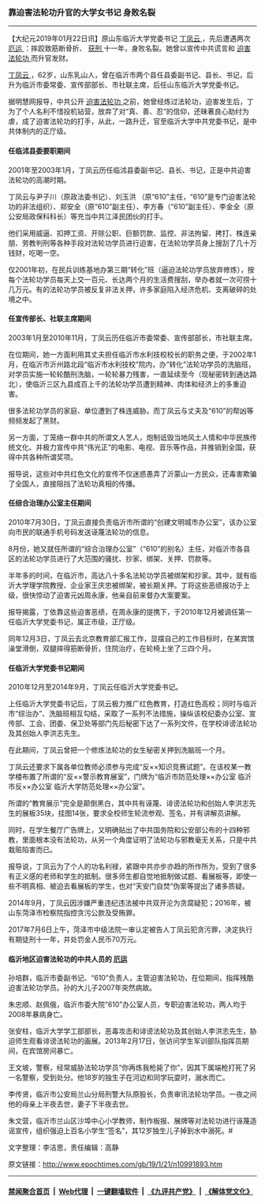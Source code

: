 ### 靠迫害法轮功升官的大学女书记 身败名裂
------------------------

<p>
 【大纪元2019年01月22日讯】原山东临沂大学党委书记
 <a href="http://www.epochtimes.com/gb/tag/%E4%B8%81%E5%87%A4%E4%BA%91.html">
  丁凤云
 </a>
 ，先后遭遇两次
 <a href="http://www.epochtimes.com/gb/tag/%E5%8E%84%E8%BF%90.html">
  厄运
 </a>
 ：摔跤致筋断骨折、
 <a href="http://www.epochtimes.com/gb/tag/%E8%8E%B7%E5%88%91.html">
  获刑
 </a>
 十一年，身败名裂。她曾以宣传中共谎言和
 <a href="http://www.epochtimes.com/gb/tag/%E8%BF%AB%E5%AE%B3%E6%B3%95%E8%BD%AE%E5%8A%9F.html">
  迫害法轮功
 </a>
 而升官发财。
</p>
<p>
 <a href="http://www.epochtimes.com/gb/tag/%E4%B8%81%E5%87%A4%E4%BA%91.html">
  丁凤云
 </a>
 ，62岁，山东乳山人，曾在临沂市两个县任县委副书记、县长、书记，后升为临沂市委常委、宣传部部长、市社联主席，后任山东临沂大学党委书记。
</p>
<p>
 据明慧网报导，中共公开
 <a href="http://www.epochtimes.com/gb/tag/%E8%BF%AB%E5%AE%B3%E6%B3%95%E8%BD%AE%E5%8A%9F.html">
  迫害法轮功
 </a>
 之前，她曾经炼过法轮功，迫害发生后，丁为了个人名利不惜投机钻营，放弃了对“真、善、忍”的信仰，还昧著良心助纣为虐，成了迫害法轮功的打手，从此，一路升迁，官至临沂大学中共党委书记，是中共体制内的正厅级。
</p>
<h4>
 任临沭县委要职期间
</h4>
<p>
 2001年至2003年1月，丁凤云历任临沭县委副书记、县长、书记，正是中共迫害法轮功的高潮时期。
</p>
<p>
 丁凤云与尹子川（原政法委书记）、刘玉洪 （原“610”主任，“610”是专门迫害法轮功的非法组织）、郑安全（原“610”副主任）、李方春（“610”副主任）、李金全（原公安局政保科科长）等充当中共江泽民团伙的打手。
</p>
<p>
 他们采用威逼、扣押工资、开除公职、巨额罚款、监控、非法拘留、拷打、株连亲朋、劳教判刑等各种手段对法轮功学员进行迫害，在法轮功学员身上搜刮了几十万钱财，吃喝一空。
</p>
<p>
 仅2001年初，在民兵训练基地办第三期“转化”班（逼迫法轮功学员放弃修炼），按每个法轮功学员每天上交一百元、长达两个月的生活费搜刮，举办者就一次可捞十几万元。有的法轮功学员被反复非法关押，许多家庭陷入经济危机、支离破碎的处境之中。
</p>
<h4>
 任宣传部长、社联主席期间
</h4>
<p>
 2003年1月至2010年11月，丁凤云历任临沂市委常委、宣传部部长，市社联主席。
</p>
<p>
 在位期间，她一方面利用其丈夫担任临沂市水利技校校长的职务之便，于2002年1月，在临沂市沂州路北段“临沂市水利技校”院内，办“转化”法轮功学员的洗脑班，对学员实施一轮轮酷刑洗脑，一轮轮暴力残害，一直延续至今（现秘密转到通达路北），使临沂三区九县成百上千的法轮功学员遭到精神、肉体和经济上的多重迫害。
</p>
<p>
 很多法轮功学员的家庭、单位遭到了株连威胁。而丁凤云与丈夫及“610”的帮凶等频频发起了黑财。
</p>
<p>
 另一方面，丁笼络一群中共的所谓文人艺人，炮制诋毁当地风土人情和中华民族传统文化、并极力宣传中共“伟光正”的电影、电视、音乐等作品，并推销到全国，获得中共各种所谓奖项。
</p>
<p>
 报导说，这些对中共红色文化的宣传不仅迷惑愚弄了沂蒙山一方民众，还毒害欺骗了全国人，直接阻挡了法轮功真相的传播。
</p>
<h4>
 任综合治理办公室主任期间
</h4>
<p>
 2010年7月30日，丁凤云直接负责临沂市所谓的“创建文明城市办公室”，该办公室向市民的联通手机号码发送诬蔑法轮功的信息。
</p>
<p>
 8月份，她又就任所谓的“综合治理办公室”（“610”的别名）主任，对临沂市各县区的法轮功学员进行了大范围的骚扰、抄家、绑架、关押、罚款等。
</p>
<p>
 半年多的时间，在临沂市，高达八十多名法轮功学员被绑架和抄家。其中，就有临沂大学理学院教授、企业家王庆忠被绑架，被长期关押。丁将这些恶绩报功于上级，很快惊动了迫害元凶周永康，他亲自前来督办大案要案。
</p>
<p>
 报导揭露，丁依靠这些迫害恶绩，在周永康的提携下，于2010年12月被调任第一任临沂大学党委书记，属正市级，正厅级。
</p>
<p>
 同年12月3日，丁凤云去北京教育部汇报工作，显摆自己的工作目标时，在某宾馆澡堂滑倒，双腿摔得筋断骨折，住院治疗，在轮椅上坐了三四个月。
</p>
<h4>
 任临沂大学党委书记期间
</h4>
<p>
 2010年12月至2014年9月，丁凤云任临沂大学党委书记。
</p>
<p>
 上任临沂大学党委书记后，丁凤云极力推广红色教育，打造红色高校；同时与临沂市“综治办”、洗脑班相互勾结，采取了一系列不法措施，操纵该校纪委办公室、宣传部、工会、团委、保卫处等部门先后秘密下达了一系列文件，在学校诽谤法轮功及其创始人李洪志先生。
</p>
<p>
 在此期间，丁凤云曾把一个修炼法轮功的女生秘密关押到洗脑班一个月。
</p>
<p>
 丁凤云还要求下属各单位教师必须参与完成“反××知识竞赛试题”。在该校某一教学楼布置了所谓的“反××警示教育展室”，门牌为“临沂市防范处理××办公室 临沂市反××办公室 临沂大学防范处理××办公室”。
</p>
<p>
 所谓的“教育展示”完全是颠倒黑白，其中共有诬蔑、诽谤法轮功和创始人李洪志先生的展板35块，挂图14张，要求全校师生轮流参观、签名，并有讲解员讲解。
</p>
<p>
 同时，在学生餐厅广告牌上，又明确贴出了中共国务院和公安部公布的十四种邪教，里面根本没有法轮功，从另一个角度证明了法轮功与邪教毫无关系，只是中共栽赃陷害而已。
</p>
<p>
 报导说，丁凤云为了个人的功名利禄，紧跟中共亦步亦趋的所作所为，受到了很多有正义感的老师和学生的抵制。很多师生都自觉地抵制做试题、看展板等，即使一些不明真相、被迫去看展板的学生，也对“天安门自焚”伪案等提出了诸多质疑。
</p>
<p>
 2014年9月，丁凤云因涉嫌严重违纪违法被中共双开沦为贪腐疑犯；2016年，被山东菏泽市检察院指控贪污公款及受贿罪。
</p>
<p>
 2017年7月6日上午，菏泽市中级法院一审认定被告人丁凤云犯贪污罪，决定执行有期徒刑十一年，并处罚金人民币70万元。
</p>
<h4>
 临沂地区迫害法轮功的中共人员的
 <a href="http://www.epochtimes.com/gb/tag/%E5%8E%84%E8%BF%90.html">
  厄运
 </a>
</h4>
<p>
 孙培群，临沂市委副书记、“610”负责人，主管迫害法轮功，在位期间，指挥残酷迫害法轮功学员。孙的大儿子2007年突然病故。
</p>
<p>
 朱忠顺、赵佩俄，临沂市委大院“610”办公室人员，专职迫害法轮功，两人均于2008年暴病身亡。
</p>
<p>
 张安柱，临沂大学学工部部长，恶毒攻击和诽谤法轮功及其创始人李洪志先生，胁迫师生观看诽谤法轮功的画展。2013年2月17日，张访问学生军训部队指挥员期间，在宾馆房间暴亡。
</p>
<p>
 王文坡，警察，经常威胁法轮功学员“你再炼我枪毙了你”，因其下属端枪打死了另一名警察，受到处分。他18岁的独生子在河边和同学玩耍时，溺水而亡。
</p>
<p>
 李传贤，临沂市公安局兰山分局刑警大队原股长，负责审讯法轮功学员。一夜之间他的母亲上半夜去世，妻子下半夜去世。
</p>
<p>
 朱文营，临沂市兰山区沙埠中心小学教师，制作板报、展牌等对法轮功进行诬蔑造谣宣传，组织强迫上百名小学生“签名”，其12岁独生儿子掉到水中溺死。#
</p>
<p>
 文字整理：李洁思，责任编辑：高静
</p>

原文链接：http://www.epochtimes.com/gb/19/1/21/n10991893.htm


------------------------
#### [禁闻聚合首页](https://github.com/gfw-breaker/banned-news/blob/master/README.md) &nbsp;|&nbsp; [Web代理](https://github.com/gfw-breaker/open-proxy/blob/master/README.md) &nbsp;|&nbsp; [一键翻墙软件](https://github.com/gfw-breaker/nogfw/blob/master/README.md) &nbsp;|&nbsp; [《九评共产党》](https://github.com/gfw-breaker/9ping.md/blob/master/README.md#九评之一评共产党是什么) &nbsp;|&nbsp; [《解体党文化》](https://github.com/gfw-breaker/jtdwh.md/blob/master/README.md#绪论)